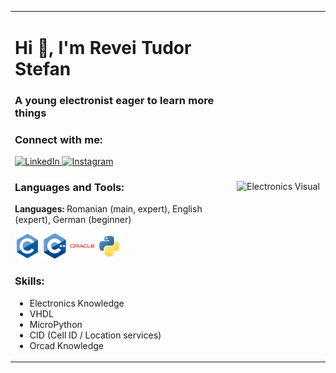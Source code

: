 <table>
  <tr>
    <td style="vertical-align: middle; width: 70%;">

<h1>Hi 👋, I'm Revei Tudor Stefan</h1>
<h3>A young electronist eager to learn more things</h3>

<h3>Connect with me:</h3>
<p>
  <a href="https://linkedin.com/in/tudor-revei-b6b2002b8" target="blank">
    <img src="https://raw.githubusercontent.com/rahuldkjain/github-profile-readme-generator/master/src/images/icons/Social/linked-in-alt.svg" alt="LinkedIn" height="30" width="40" />
  </a>
  <a href="https://instagram.com/tudorrevei99" target="blank">
    <img src="https://raw.githubusercontent.com/rahuldkjain/github-profile-readme-generator/master/src/images/icons/Social/instagram.svg" alt="Instagram" height="30" width="40" />
  </a>
</p>

<h3>Languages and Tools:</h3>
<p><strong>Languages:</strong> Romanian (main, expert), English (expert), German (beginner)</p>
<p>
  <img src="https://raw.githubusercontent.com/devicons/devicon/master/icons/c/c-original.svg" alt="C" width="40" height="40" />
  <img src="https://raw.githubusercontent.com/devicons/devicon/master/icons/cplusplus/cplusplus-original.svg" alt="C++" width="40" height="40" />
  <img src="https://raw.githubusercontent.com/devicons/devicon/master/icons/oracle/oracle-original.svg" alt="Oracle" width="40" height="40" />
  <img src="https://raw.githubusercontent.com/devicons/devicon/master/icons/python/python-original.svg" alt="Python" width="40" height="40" />
</p>

<h3>Skills:</h3>
<ul>
  <li>Electronics Knowledge</li>
  <li>VHDL</li>
  <li>MicroPython</li>
  <li>CID (Cell ID / Location services)</li>
  <li>Orcad Knowledge</li>
</ul>
    </td>
    <td style="vertical-align: middle; text-align: center;">
      <img src="https://images.pond5.com/electronic-circuit-board-animation-digital-footage-245847602_iconl.jpeg" alt="Electronics Visual" width="350">
    </td>
  </tr>
</table>
